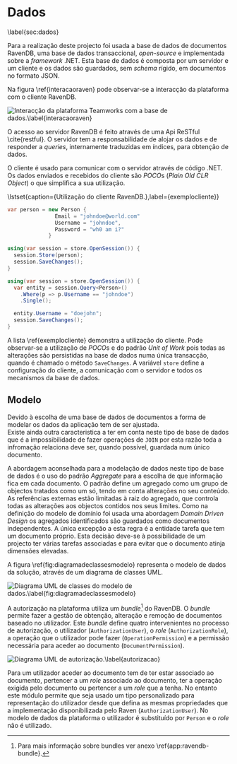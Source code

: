 Dados
=

\label{sec:dados}

Para a realização deste projecto foi usada a base de dados de documentos RavenDB, uma base de dados transaccional, *open-source* e implementada sobre a *framework* .NET. Esta base de dados é composta por um servidor e um cliente e os dados são guardados, sem *schema* rígido, em documentos no formato JSON.

Na figura \ref{interacaoraven} pode observar-se a interacção da plataforma com o cliente RavenDB.

![Interacção da plataforma Teamworks com a base de dados.\label{interacaoraven}](http://www.lucidchart.com/publicSegments/view/4fd76e6a-3ef0-4875-99c1-4ac60a78da40/image.png)

O acesso ao servidor RavenDB é feito através de uma Api ReSTful \cite{restful}. O servidor tem a responsabilidade de alojar os dados e de responder a *queries*, internamente traduzidas em índices, para obtenção de dados. 

O cliente é usado para comunicar com o servidor através de código .NET. Os dados enviados e recebidos do cliente são *POCO*s (*Plain Old CLR Object*) o que simplifica a sua utilização.

\lstset{caption={Utilização do cliente RavenDB.},label={exemplocliente}}

````csharp
var person = new Person {
               Email = "johndoe@world.com"
               Username = "johndoe",
               Password = "wh0 am i?"
             }

using(var session = store.OpenSession()) {
  session.Store(person);
  session.SaveChanges();
}

using(var session = store.OpenSession()) {
  var entity = session.Query<Person>()
    .Where(p => p.Username == "johndoe")
    .Single();

  entity.Username = "doejohn";
  session.SaveChanges();
}
```` 

A lista \ref{exemplocliente} demonstra a utilização do cliente. Pode observar-se a utilização de *POCO*s e do padrão *Unit of Work* pois todas as alterações são persistidas na base de dados numa única transacção, quando é chamado o método `SaveChanges`. A variável `store` define a configuração do cliente, a comunicação com o servidor e todos os mecanismos da base de dados.

Modelo
-

Devido à escolha de uma base de dados de documentos a forma de modelar os dados da aplicação tem de ser ajustada.  
Existe ainda outra caracteristica a ter em conta neste tipo de base de dados que é a impossibilidade de fazer operações de `JOIN` por esta razão toda a infromação relaciona deve ser, quando possível, guardada num único documento.

A abordagem aconselhada para a modelação de dados neste tipo de base de dados é o uso do padrão *Aggregate* para a escolha de que informação fica em cada documento. O padrão define um agregado como um grupo de objectos tratados como um só, tendo em conta alterações no seu conteúdo. 
As referências externas estão limitadas à raiz do agregado, que controla todas as alterações aos objectos contidos nos seus limites.
Como na definição do modelo de domínio foi usada uma abordagem *Domain Driven Design* os agregados identificados são guardados como documentos independentes.
A única excepção a esta regra é a entidade tarefa que tem um documento próprio. Esta decisão deve-se à possibilidade de um projecto ter várias tarefas associadas e para evitar que o documento atinja dimensões elevadas.

A figura \ref{fig:diagramadeclassesmodelo} representa o modelo de dados da solução, através de um diagrama de classes UML.

![Diagrama UML de classes do modelo de dados.\label{fig:diagramadeclassesmodelo}](http://www.lucidchart.com/publicSegments/view/4fdbbe6c-4818-4978-a979-22210a490e1b/image.png)
 
A autorização na plataforma utiliza um *bundle*[^bundle] do RavenDB. O *bundle* permite fazer a gestão de obtenção, alteração e remoção de documentos baseado no utilizador. Este *bundle* define quatro intervenientes no processo de autorização, o utilizador (`AuthorizationUser`), o *role* (`AuthorizationRole`), a operação que o utilizador pode fazer (`OperationPermission`) e a permissão necessária para aceder ao documento (`DocumentPermission`). 

![Diagrama UML de autorização.\label{autorizacao}](http://www.lucidchart.com/publicSegments/view/4fd9c8d1-77b0-457e-8520-39800adcb320/image.png)

Para um utilizador aceder ao documento tem de ter estar associado ao documento, pertencer a um *role* associado ao documento, ter a operação exigida pelo documento ou pertencer a um *role* que a tenha. No entanto este módulo permite que seja usado um tipo personalizado para representação do utilizador desde que defina as mesmas propriedades que a implementação disponibilizada pelo Raven (`AuthorizationUser`). No modelo de dados da plataforma o utilizador é substituído por `Person` e o *role* não é utilizado.

[^bundle]: Para mais informação sobre bundles ver anexo \ref{app:ravendb-bundle}.